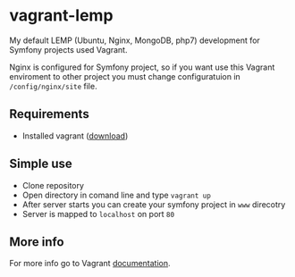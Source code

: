 # vagrant-lemp
My default LEMP (Ubuntu, Nginx, MongoDB, php7) development for Symfony projects used Vagrant.

Nginx is configured for Symfony project, so if you want use this Vagrant enviroment to other project you must change configuratuion in `/config/nginx/site` file.

## Requirements

* Installed vagrant ([download](https://www.vagrantup.com/downloads.html))

## Simple use

* Clone repository
* Open directory in comand line and type `vagrant up`
* After server starts you can create your symfony project in `www` direcotry
* Server is mapped to `localhost` on port `80`

## More info

For more info go to Vagrant [documentation](https://www.vagrantup.com/docs/).